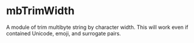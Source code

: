 # mbTrimWidth

A module of trim multibyte string by character width.
This will work even if contained Unicode, emoji, and surrogate pairs.
